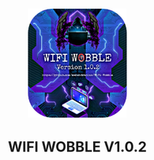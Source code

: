 <p align="center">
  <img width="200" height="220" src="img.png">
</p>

<h1 align="center">WIFI WOBBLE V1.0.2</h1>
<br>
